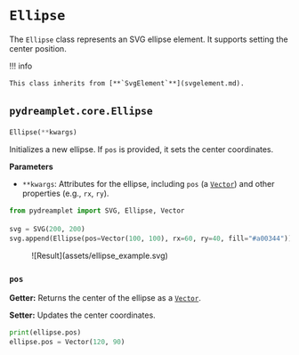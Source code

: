 # `Ellipse`

The `Ellipse` class represents an SVG ellipse element. It supports setting the center position.

!!! info

    This class inherits from [**`SvgElement`**](svgelement.md).

## <span class=class></span>`pydreamplet.core.Ellipse`

```py
Ellipse(**kwargs)
```

Initializes a new ellipse. If `pos` is provided, it sets the center coordinates.

<span class="param">**Parameters**</span>

- `**kwargs`: Attributes for the ellipse, including `pos` (a [`Vector`](../math/vector.md)) and other properties (e.g., `rx`, `ry`).

```py
from pydreamplet import SVG, Ellipse, Vector

svg = SVG(200, 200)
svg.append(Ellipse(pos=Vector(100, 100), rx=60, ry=40, fill="#a00344"))
```

<figure class="light-dark-bg" markdown="span">
  ![Result](assets/ellipse_example.svg)
</figure>

### <span class="prop"></span>`pos`

**Getter:** Returns the center of the ellipse as a [`Vector`](../math/vector.md).

**Setter:** Updates the center coordinates.

```py
print(ellipse.pos)
ellipse.pos = Vector(120, 90)
```
